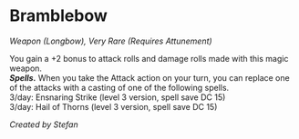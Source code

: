 # Bramblebow
*Weapon (Longbow), Very Rare (Requires Attunement)*

You gain a +2 bonus to attack rolls and damage rolls made with this magic weapon.  
***Spells.*** When you take the Attack action on your turn, you can replace one of the attacks with a casting of one of the following spells.  
3/day: Ensnaring Strike (level 3 version, spell save DC 15)  
3/day: Hail of Thorns (level 3 version, spell save DC 15)  

*Created by Stefan*